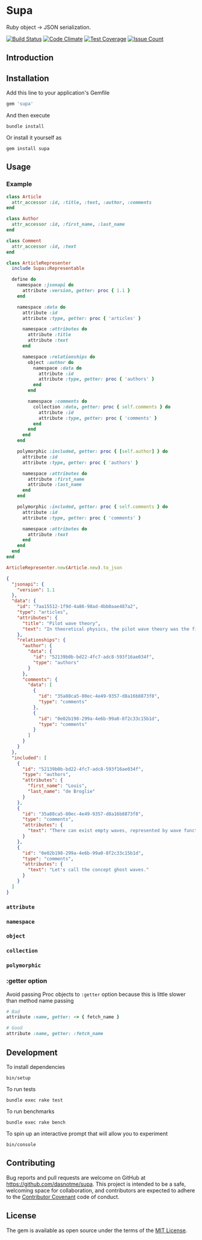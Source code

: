 # Supa

Ruby object → JSON serialization.

[![Build Status](https://travis-ci.org/dasnotme/supa.svg?branch=master)](https://travis-ci.org/dasnotme/supa)
[![Code Climate](https://codeclimate.com/github/dasnotme/supa/badges/gpa.svg)](https://codeclimate.com/github/dasnotme/supa)
[![Test Coverage](https://codeclimate.com/github/dasnotme/supa/badges/coverage.svg)](https://codeclimate.com/github/dasnotme/supa/coverage)
[![Issue Count](https://codeclimate.com/github/dasnotme/supa/badges/issue_count.svg)](https://codeclimate.com/github/dasnotme/supa)

## Introduction


## Installation

Add this line to your application's Gemfile

```ruby
gem 'supa'
```

And then execute
```shell
bundle install
```

Or install it yourself as
```
gem install supa
```

## Usage

### Example

```ruby
class Article
  attr_accessor :id, :title, :text, :author, :comments
end
```
```ruby
class Author
  attr_accessor :id, :first_name, :last_name
end
```
```ruby
class Comment
  attr_accessor :id, :text
end
```

```ruby
class ArticleRepresenter
  include Supa::Representable

  define do
    namespace :jsonapi do
      attribute :version, getter: proc { 1.1 }
    end

    namespace :data do
      attribute :id
      attribute :type, getter: proc { 'articles' }

      namespace :attributes do
        attribute :title
        attribute :text
      end

      namespace :relationships do
        object :author do
          namespace :data do
            attribute :id
            attribute :type, getter: proc { 'authors' }
          end
        end

        namespace :comments do
          collection :data, getter: proc { self.comments } do
            attribute :id
            attribute :type, getter: proc { 'comments' }
          end
        end
      end
    end

    polymorphic :included, getter: proc { [self.author] } do
      attribute :id
      attribute :type, getter: proc { 'authors' }

      namespace :attributes do
        attribute :first_name
        attribute :last_name
      end
    end

    polymorphic :included, getter: proc { self.comments } do
      attribute :id
      attribute :type, getter: proc { 'comments' }

      namespace :attributes do
        attribute :text
      end
    end
  end
end
```

```ruby
ArticleRepresenter.new(Article.new).to_json
```

```json
{
  "jsonapi": {
    "version": 1.1
  },
  "data": {
    "id": "7aa15512-1f9d-4a86-98ad-4bb0aae487a2",
    "type": "articles",
    "attributes": {
      "title": "Pilot wave theory",
      "text": "In theoretical physics, the pilot wave theory was the first known example of a hidden variable theory, presented by Louis de Broglie in 1927. Its more modern version, the de Broglie–Bohm theory, remains a non-mainstream attempt to interpret quantum mechanics as a deterministic theory, avoiding troublesome notions such as wave–particle duality, instantaneous wave function collapse and the paradox of Schrödinger's cat."
    },
    "relationships": {
      "author": {
        "data": {
          "id": "52139b0b-bd22-4fc7-adc8-593f16ae034f",
          "type": "authors"
        }
      },
      "comments": {
        "data": [
          {
            "id": "35a88ca5-80ec-4e49-9357-d8a16b8873f8",
            "type": "comments"
          },
          {
            "id": "0e02b198-299a-4e6b-99a0-8f2c33c15b1d",
            "type": "comments"
          }
        ]
      }
    }
  },
  "included": [
    {
      "id": "52139b0b-bd22-4fc7-adc8-593f16ae034f",
      "type": "authors",
      "attributes": {
        "first_name": "Louis",
        "last_name": "de Broglie"
      }
    },
    {
      "id": "35a88ca5-80ec-4e49-9357-d8a16b8873f8",
      "type": "comments",
      "attributes": {
        "text": "There can exist empty waves, represented by wave functions propagating in space and time but not carrying energy or momentum, and not associated with a particle."
      }
    },
    {
      "id": "0e02b198-299a-4e6b-99a0-8f2c33c15b1d",
      "type": "comments",
      "attributes": {
        "text": "Let's call the concept ghost waves."
      }
    }
  ]
}
```

### `attribute`

### `namespace`

### `object`

### `collection`

### `polymorphic`

### :getter option

Avoid passing Proc objects to `:getter` option because this is little slower than method name passing

```ruby
# Bad
attribute :name, getter: -> { fetch_name }

# Good
attribute :name, getter: :fetch_name
```

## Development

To install dependencies
```shell
bin/setup
```

To run tests
```shell
bundle exec rake test
```

To run benchmarks
```shell
bundle exec rake bench
```

To spin up an interactive prompt that will allow you to experiment
```shell
bin/console
```

## Contributing

Bug reports and pull requests are welcome on GitHub at https://github.com/dasnotme/supa. This project is intended to be a safe, welcoming space for collaboration, and contributors are expected to adhere to the [Contributor Covenant](http://contributor-covenant.org) code of conduct.


## License

The gem is available as open source under the terms of the [MIT License](http://opensource.org/licenses/MIT).
